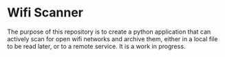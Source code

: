 # Wifi Scanner

The purpose of this repository is to create a python application that can actively scan for open wifi networks and 
archive them, either in a local file to be read later, or to a remote service. It is a work in progress.